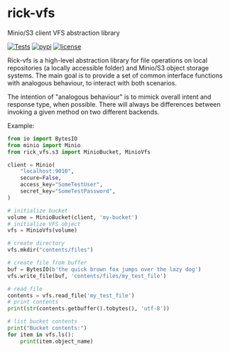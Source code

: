 # rick-vfs

Minio/S3 client VFS abstraction library

[![Tests](https://github.com/oddbit-project/rick_vfs/workflows/Tests/badge.svg?branch=master)](https://github.com/oddbit-project/rick_vfs/actions)
[![pypi](https://img.shields.io/pypi/v/rick_vfs.svg)](https://pypi.org/project/rick_vfs/)
[![license](https://img.shields.io/pypi/l/rick_vfs.svg)](https://github.com/oddbit-project/rick_vfs/blob/master/LICENSE)

Rick-vfs is a high-level abstraction library for file operations on local repositories (a locally accessible folder) and 
Minio/S3 object storage systems. The main goal is to provide a set of common interface functions with analogous behaviour,
to interact with both scenarios.

The intention of "analogous behaviour" is to mimick overall intent and response type, when possible. There will always
be differences between invoking a given method on two different backends.



Example:
```python
from io import BytesIO
from minio import Minio
from rick_vfs.s3 import MinioBucket, MinioVfs

client = Minio(
    "localhost:9010",
    secure=False,
    access_key="SomeTestUser",
    secret_key="SomeTestPassword",
)

# initialize bucket
volume = MinioBucket(client, 'my-bucket')
# initialize VFS object
vfs = MinioVfs(volume)

# create directory
vfs.mkdir("contents/files")

# create file from buffer
buf = BytesIO(b'the quick brown fox jumps over the lazy dog')
vfs.write_file(buf, 'contents/files/my_test_file')

# read file
contents = vfs.read_file('my_test_file')
# print contents
print(str(contents.getbuffer().tobytes(), 'utf-8'))

# list bucket contents
print("Bucket contents:")
for item in vfs.ls():
    print(item.object_name)
```
